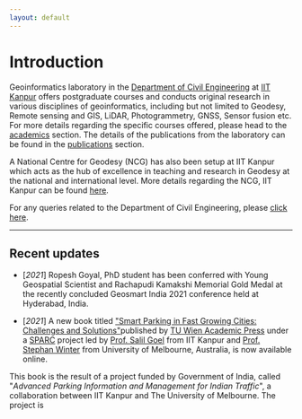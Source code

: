 ```yaml
---
layout: default
---
```

# Introduction
Geoinformatics laboratory in the [Department of Civil Engineering](https://www.iitk.ac.in/ce) at [IIT Kanpur](https://www.iitk.ac.in) offers postgraduate courses and conducts original research in various disciplines of geoinformatics, including but not limited to Geodesy, Remote sensing and GIS, LiDAR, Photogrammetry, GNSS, Sensor fusion etc. For more details regarding the specific courses offered, please head to the [academics](./academics.html) section. The details of the publications from the laboratory can be found in the [publications](./publications.html) section.

A National Centre for Geodesy (NCG) has also been setup at IIT Kanpur which acts as the hub of excellence in teaching and research in Geodesy at the national and international level. More details regarding the NCG, IIT Kanpur can be found [here](https://www.iitk.ac.in/ncg/).

For any queries related to the Department of Civil Engineering, please [click here](https://www.iitk.ac.in/ce/contact).

* * *
## Recent updates

* [*2021*] Ropesh Goyal, PhD student has been conferred with Young Geospatial Scientist and Rachapudi Kamakshi Memorial Gold Medal at the recently concluded Geosmart India 2021 conference held at Hyderabad, India.

* [*2021*] A new book titled ["Smart Parking in Fast Growing Cities: Challenges and Solutions"](https://www.tuwien.at/academicpress/en/product/smart-parking-in-fast-growing-cities-ebook/)published by [TU Wien Academic Press](https://www.tuwien.at/academicpress/) under a [SPARC](https://sparc.iitkgp.ac.in/detailpage.php?id=318) project led by [Prof. Salil Goel](https://iitk.ac.in/new/salil-goel) from IIT Kanpur and [Prof. Stephan Winter](https://people.eng.unimelb.edu.au/winter/) from University of Melbourne, Australia, is now available online.

This book is the result of a project funded by Government of India, called "_Advanced Parking Information and Management for Indian Traffic_", a collaboration between IIT Kanpur and The University of Melbourne. The project is 

